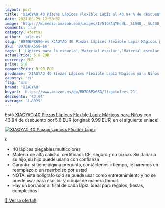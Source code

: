 ```yaml
---
layout: post
title: 'XIAOYAO 40 Piezas Lápices Flexible Lapiz al 43.94 % de descuento'
date: 2021-06-29 12:50:37
image: 'https://m.media-amazon.com/images/I/519YAqYHcdL._SL500_._SL400_.jpg'
comments: true
category: ofertas
author: 'tole.es'
slug: 'B07DBPX6SG-es XIAOYAO 40 Piezas Lápices Flexible Lapiz Mágicos para Niños'
sku: 'B07DBPX6SG-es'
tags: [ 'Lápices para la escuela','Material escolar','Material escolar y educativo','Oficina y papelería','lápices','xiaoyao', ]
actualPrice: 5.6 EUR
currency: EUR
price: 5.6
comparePrice: 9.99 EUR
prodname: 'XIAOYAO 40 Piezas Lápices Flexible Lapiz Mágicos para Niños'
country: 'es'
flag: '🇪🇸'
brand: 'XIAOYAO'
buyurl: 'https://www.amazon.es/dp/B07DBPX6SG/?tag=tolees-21'
descuento: '43.94'
average: '8.8925'
---
```


Está [XIAOYAO 40 Piezas Lápices Flexible Lapiz Mágicos para Niños](https://www.amazon.es/dp/B07DBPX6SG/?tag=tolees-21) con 43.94 de descuento por 5.6 EUR (original: 9.99 EUR) en el siguiente enlace!

[![XIAOYAO 40 Piezas Lápices Flexible Lapiz](https://m.media-amazon.com/images/I/519YAqYHcdL._SL500_._SL400_.jpg)](https://www.amazon.es/dp/B07DBPX6SG/?tag=tolees-21)

ℹ️:

- 40 lápices plegables multicolores
- Material de alta calidad, certificado CE, seguro y no tóxico. Sin dañar a su hijo, su hijo puede usarlo con confianza
- Garantía: si tiene alguna pregunta, contáctenos a tiempo, le haremos un reemplazo o un reembolso por usted
- NOTA: este bolígrafo solo se puede usar como entretenimiento y no se puede usar para escribir y dibujar de manera formal.
- Hay un borrador al final de cada lápiz. Ideal para regalos, fiestas, cumpleaños

[🛒 Ver la oferta!!](https://www.amazon.es/dp/B07DBPX6SG/?tag=tolees-21)
